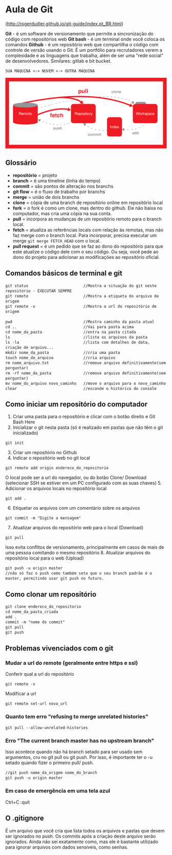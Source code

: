 # Aula de Git

(http://rogerdudler.github.io/git-guide/index.pt_BR.html)

**Git** - é um software de versionamento que permite a sincronização do código com repositórios web
**Git bash** - é um terminal onde você coloca os comandos
**Github** - é um repositório web que compartilha o código com controle de versão usando o Git. É um portfólio para recrutadores verem a complexidade e as linguagens que trabalha, além de ser uma "rede social" de desenvolvedores. Similares: gitlab e bit bucket.

```
SUA MÁQUINA <-> NUVEM <-> OUTRA MÁQUINA
```

![Como funciona o git](git.png)

## Glossário

- **repositório** = projeto
- **branch** = é uma timeline (linha do tempo)
- **commit** = são pontos de alteração nos branchs
- **git flow** = é o fluxo de trabalho por branchs
- **merge** = união de dois branchs
- **clone** = cópia de uma branch de repositório online em repositório local
- **fork** = o fork é como um clone, mas dentro do github. Ele não baixa no computador, mas cria uma cópia na sua conta.
- **pull** = incorpora as mudanças de um repositório remoto para o branch local.
- **fetch** = atualiza as referências locais com relação às remotas, mas não faz merge com o branch local. Para incorporar, precisa executar um merge `git merge FETCH_HEAD` com o local.
- **pull request** = é um pedido que se faz ao dono do repositório para que este atualize o código dele com o seu código. Ou seja, você pede ao dono do projeto para adicionar as modificações ao repositório oficial.

## Comandos básicos de terminal e git

```
git status                        //Mostra a situação do git neste repositório - EXECUTAR SEMPRE
git remote                        //Mostra a etiqueta do arquivo de origem
git remote -v                     //Mostra a url do repositório de origem

pwd                               //Mostra caminho da pasta atual
cd ..                             //Vai para pasta acima
cd nome_da_pasta                  //entra na pasta citada
ls                                //lista os arquivos da pasta
ls -la                            //lista com detalhes de data, criação de arquivo...
mkdir nome_da_pasta               //cria uma pasta
touch nome_do_arquivo             //cria arquivo
rm nome_arquivo.txt               //remove arquivo definitivamente(sem perguntar)
rm -rf nome_da_pasta              //remove arquivo definitivamente(sem perguntar)
mv nome_do_arquivo novo_caminho   //move o arquivo para o novo_caminho
clear                             //esconde o histórico do console

```

## Como iniciar um repositório do computador
1. Criar uma pasta para o repositório e clicar com o botão direito e Git Bash Here
2. Inicializar o git nesta pasta (só é realizado em pastas que não têm o git inicializado)
```
git init
```
3. Criar um repositório no Github
4. Indicar o repositório web no git local
```
git remote add origin endereco_do_repositorio
```
O local pode ser a url do navegador, ou do botão Clone/ Download (selecionar SSH se estiver em um PC configurado com as suas chaves)
5. Adicionar os arquivos locais no repositório local
```
git add .
```
6. Etiquetar os arquivos com um comentário sobre os arquivos
```
git commit -m "Digite a mensagem"
```
7. Atualizar arquivos do repositório web para o local (Download)
```
git pull
```
Isso evita conflitos de versionamento, principalmente em casos de mais de uma pessoa comitando o mesmo repositório
8. Atualizar arquivos do repositório local para o web (Upload)

```
git push -u origin master
//não só faz o push como também seta que o seu branch padrão é o master, permitindo usar git push no futuro.
```

## Como clonar um repositório

```
git clone endereco_do_repositorio
cd nome_da_pasta_criada
add .
commit -m "nome do commit"
git pull
git push
```

## Problemas vivenciados com o git

### Mudar a url do remote (geralmente entre https e ssl)

Conferir qual a url do repositório
```
git remote -v
```

Modificar a url
```
git remote set-url nova_url
```

### Quanto tem erro "refusing to merge unrelated histories"

```
git pull --allow-unrelated-histories
```

### Erro "The current branch master has no upstream branch"

Isso acontece quando não há branch setado para ser usado sem argumentos, cru no git pull ou git push. Por isso, é importante ter o -u setado quando fizer o primeiro pull/ push. 

```
//git push nome_da_origem nome_do_branch
git push -u origin master
```

### Em caso de emergência em uma tela azul
Ctrl+C :quit

## O .gitignore
É um arquivo que você cria que lista todos os arquivos e pastas que devem ser ignorados no push.
Os commits após a criação deste arquivo serão ignorados.
Ainda não sei exatamente como, mas ele é bastante utilizado para ignorar arquivos com dados sensíveis, como senhas.
